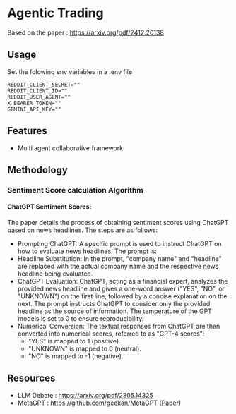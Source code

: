 # Agentic Trading

Based on the paper : https://arxiv.org/pdf/2412.20138

## Usage

Set the folowing env variables in a .env file
```
REDDIT_CLIENT_SECRET=""
REDDIT_CLIENT_ID=""
REDDIT_USER_AGENT=""
X_BEARER_TOKEN=""
GEMINI_API_KEY=""
```

## Features
- Multi agent collaborative framework.

## Methodology

### Sentiment Score calculation Algorithm
#### ChatGPT Sentiment Scores:
The paper details the process of obtaining sentiment scores using ChatGPT based on news headlines. The steps are as follows:
- Prompting ChatGPT: A specific prompt is used to instruct ChatGPT on how to evaluate news headlines. The prompt is:
- Headline Substitution: In the prompt, "company name" and "headline" are replaced with the actual company name and the respective news headline being evaluated.
- ChatGPT Evaluation: ChatGPT, acting as a financial expert, analyzes the provided news headline and gives a one-word answer ("YES", "NO", or "UNKNOWN") on the first line, followed by a concise explanation on the next. The prompt instructs ChatGPT to consider only the provided headline as the source of information. The temperature of the GPT models is set to 0 to ensure reproducibility.
- Numerical Conversion: The textual responses from ChatGPT are then converted into numerical scores, referred to as "GPT-4 scores":
    - "YES" is mapped to 1 (positive).
    - "UNKNOWN" is mapped to 0 (neutral).
    - "NO" is mapped to -1 (negative).

## Resources

- LLM Debate : https://arxiv.org/pdf/2305.14325
- MetaGPT : https://github.com/geekan/MetaGPT ([Paper](https://cnaiwiki.com/aiweb/file/EN_METAGPT.pdf))

